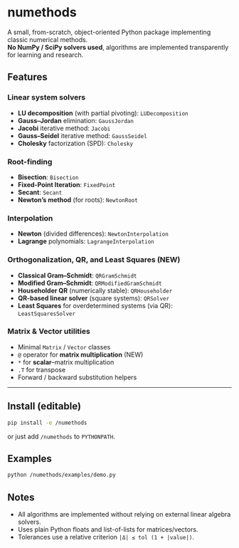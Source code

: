 # numethods

A small, from-scratch, object-oriented Python package implementing classic numerical methods.  
**No NumPy / SciPy solvers used**, algorithms are implemented transparently for learning and research.

## Features

### Linear system solvers

- **LU decomposition** (with partial pivoting): `LUDecomposition`
- **Gauss–Jordan** elimination: `GaussJordan`
- **Jacobi** iterative method: `Jacobi`
- **Gauss–Seidel** iterative method: `GaussSeidel`
- **Cholesky** factorization (SPD): `Cholesky`

### Root-finding

- **Bisection**: `Bisection`
- **Fixed-Point Iteration**: `FixedPoint`
- **Secant**: `Secant`
- **Newton’s method** (for roots): `NewtonRoot`

### Interpolation

- **Newton** (divided differences): `NewtonInterpolation`
- **Lagrange** polynomials: `LagrangeInterpolation`

### Orthogonalization, QR, and Least Squares (NEW)

- **Classical Gram–Schmidt**: `QRGramSchmidt`
- **Modified Gram–Schmidt**: `QRModifiedGramSchmidt`
- **Householder QR** (numerically stable): `QRHouseholder`
- **QR-based linear solver** (square systems): `QRSolver`
- **Least Squares** for overdetermined systems (via QR): `LeastSquaresSolver`

### Matrix & Vector utilities

- Minimal `Matrix` / `Vector` classes
- `@` operator for **matrix multiplication** (NEW)
- `*` for **scalar**–matrix multiplication
- `.T` for transpose
- Forward / backward substitution helpers

---

## Install (editable)

```bash
pip install -e /numethods
```

or just add `/numethods` to `PYTHONPATH`.

## Examples

```bash
python /numethods/examples/demo.py
```

## Notes

- All algorithms are implemented without relying on external linear algebra solvers.
- Uses plain Python floats and list-of-lists for matrices/vectors.
- Tolerances use a relative criterion `|Δ| ≤ tol (1 + |value|)`.
